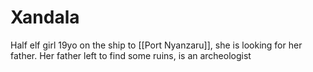 # Xandala
Half elf girl 19yo on the ship to [[Port Nyanzaru]], she is looking for her father. Her father left to find some ruins, is an archeologist 